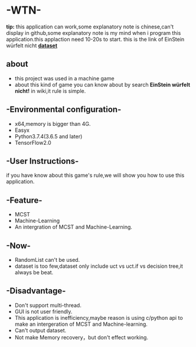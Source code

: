 # -WTN-
**tip:** this application can work,some explanatory note is chinese,can't display in github,some explanatory note is my mind when i program this application.this applaction need 10-20s to start.
this is the link of EinStein würfelt nicht [**dataset**](https://github.com/import1bones/EinStein-w-rfelt-nicht-dataset)
## about
- this project was used in a  machine game
- about this kind of game you can know about by search **EinStein würfelt nicht!** in wiki,it rule is simple.
## -Environmental configuration-
- x64,memory is bigger than 4G.
- Easyx
- Python3.7.4(3.6.5 and later)
- TensorFlow2.0
## -User Instructions-
if you have know about this game's rule,we will show you how to use this application.  
## -Feature-
- MCST
- Machine-Learning
- An intergration of MCST and Machine-Learning.
## -Now-
- RandomList can't be used.
- dataset is too few,dataset only include uct vs uct.if vs decision tree,it always be beat.
## -Disadvantage-
- Don't support multi-thread.
- GUI is not user friendly.
- This application is inefficiency,maybe reason is using c/python api to make an intergeration of MCST and Machine-learning.
- Can't output dataset.
- Not make Memory recovery，but don't effect working.

